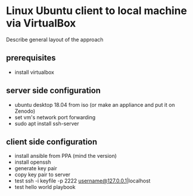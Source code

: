 # Linux Ubuntu client to local machine via VirtualBox

Describe general layout of the approach

## prerequisites

- install virtualbox

## server side configuration

- ubuntu desktop 18.04 from iso (or make an appliance and put it on Zenodo)
- set vm's network port forwarding
- sudo apt install ssh-server

## client side configuration

- install ansible from PPA (mind the version)
- install openssh
- generate key pair
- copy key pair to server
- test ssh -i keyfile -p 2222 username@127.0.0.1|localhost
- test hello world playbook

